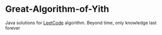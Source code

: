 # Great-Algorithm-of-Yith
Java solutions for [LeetCode](https://leetcode.com/) algorithm.
Beyond time, only knowledge last forever